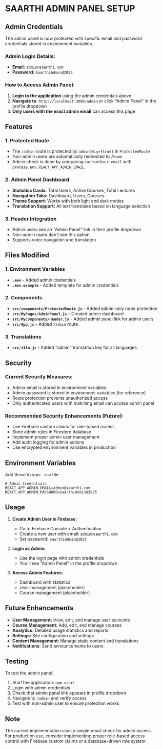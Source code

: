 # SAARTHI ADMIN PANEL SETUP

## Admin Credentials

The admin panel is now protected with specific email and password credentials stored in environment variables.

### **Admin Login Details:**
- **Email:** `admin@saarthi.com`
- **Password:** `SaarthiAdmin@2025`

### **How to Access Admin Panel:**

1. **Login to the application** using the admin credentials above
2. **Navigate to:** `http://localhost:3000/admin` or click "Admin Panel" in the profile dropdown
3. **Only users with the exact admin email** can access this page

## Features

### **1. Protected Route**
- The `/admin` route is protected by `adminOnly={true}` in `ProtectedRoute`
- Non-admin users are automatically redirected to `/home`
- Admin check is done by comparing `currentUser.email` with `process.env.REACT_APP_ADMIN_EMAIL`

### **2. Admin Panel Dashboard**
- **Statistics Cards:** Total Users, Active Courses, Total Lectures
- **Navigation Tabs:** Dashboard, Users, Courses
- **Theme Support:** Works with both light and dark modes
- **Translation Support:** All text translates based on language selection

### **3. Header Integration**
- Admin users see an "Admin Panel" link in their profile dropdown
- Non-admin users don't see this option
- Supports voice navigation and translation

## Files Modified

### **1. Environment Variables**
- **`.env`** - Added admin credentials
- **`.env.example`** - Added template for admin credentials

### **2. Components**
- **`src/components/ProtectedRoute.js`** - Added admin-only route protection
- **`src/MyPages/AdminPanel.js`** - Created admin dashboard
- **`src/MyComponents/Header.js`** - Added admin panel link for admin users
- **`src/App.js`** - Added `/admin` route

### **3. Translations**
- **`src/i18n.js`** - Added "admin" translation key for all languages

## Security

### **Current Security Measures:**
- Admin email is stored in environment variables
- Admin password is stored in environment variables (for reference)
- Route protection prevents unauthorized access
- Only authenticated users with matching email can access admin panel

### **Recommended Security Enhancements (Future):**
- Use Firebase custom claims for role-based access
- Store admin roles in Firestore database
- Implement proper admin user management
- Add audit logging for admin actions
- Use encrypted environment variables in production

## Environment Variables

Add these to your `.env` file:

```env
# Admin Credentials
REACT_APP_ADMIN_EMAIL=admin@saarthi.com
REACT_APP_ADMIN_PASSWORD=SaarthiAdmin@2025
```

## Usage

1. **Create Admin User in Firebase:**
   - Go to Firebase Console > Authentication
   - Create a new user with email: `admin@saarthi.com`
   - Set password: `SaarthiAdmin@2025`

2. **Login as Admin:**
   - Use the login page with admin credentials
   - You'll see "Admin Panel" in the profile dropdown

3. **Access Admin Features:**
   - Dashboard with statistics
   - User management (placeholder)
   - Course management (placeholder)

## Future Enhancements

- **User Management:** View, edit, and manage user accounts
- **Course Management:** Add, edit, and manage courses
- **Analytics:** Detailed usage statistics and reports
- **Settings:** Site configuration and settings
- **Content Management:** Manage static content and translations
- **Notifications:** Send announcements to users

## Testing

To test the admin panel:

1. Start the application: `npm start`
2. Login with admin credentials
3. Check that admin panel link appears in profile dropdown
4. Navigate to `/admin` and verify access
5. Test with non-admin user to ensure protection works

## Note

The current implementation uses a simple email check for admin access. For production use, consider implementing proper role-based access control with Firebase custom claims or a database-driven role system.
